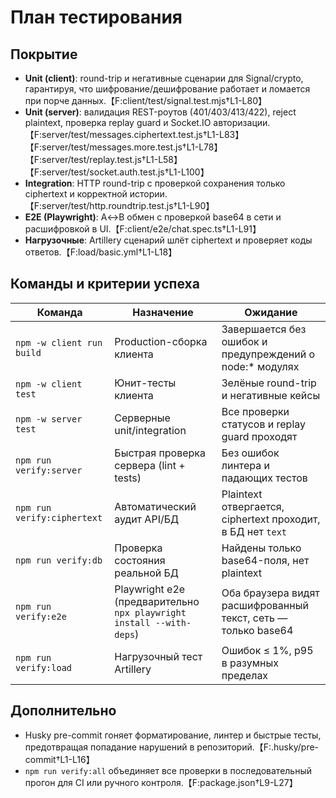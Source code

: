 # План тестирования

## Покрытие

- **Unit (client)**: round-trip и негативные сценарии для Signal/crypto, гарантируя, что шифрование/дешифрование работает и ломается при порче данных.【F:client/test/signal.test.mjs†L1-L80】
- **Unit (server)**: валидация REST-роутов (401/403/413/422), reject plaintext, проверка replay guard и Socket.IO авторизации.【F:server/test/messages.ciphertext.test.js†L1-L83】【F:server/test/messages.more.test.js†L1-L78】【F:server/test/replay.test.js†L1-L58】【F:server/test/socket.auth.test.js†L1-L100】
- **Integration**: HTTP round-trip с проверкой сохранения только ciphertext и корректной истории.【F:server/test/http.roundtrip.test.js†L1-L90】
- **E2E (Playwright)**: A↔B обмен с проверкой base64 в сети и расшифровкой в UI.【F:client/e2e/chat.spec.ts†L1-L91】
- **Нагрузочные**: Artillery сценарий шлёт ciphertext и проверяет коды ответов.【F:load/basic.yml†L1-L18】

## Команды и критерии успеха

| Команда                     | Назначение                                                           | Ожидание                                                      |
| --------------------------- | -------------------------------------------------------------------- | ------------------------------------------------------------- |
| `npm -w client run build`   | Production-сборка клиента                                            | Завершается без ошибок и предупреждений о node:\* модулях     |
| `npm -w client test`        | Юнит-тесты клиента                                                   | Зелёные round-trip и негативные кейсы                         |
| `npm -w server test`        | Серверные unit/integration                                           | Все проверки статусов и replay guard проходят                 |
| `npm run verify:server`     | Быстрая проверка сервера (lint + tests)                              | Без ошибок линтера и падающих тестов                          |
| `npm run verify:ciphertext` | Автоматический аудит API/БД                                          | Plaintext отвергается, ciphertext проходит, в БД нет `text`   |
| `npm run verify:db`         | Проверка состояния реальной БД                                       | Найдены только base64-поля, нет plaintext                     |
| `npm run verify:e2e`        | Playwright e2e (предварительно `npx playwright install --with-deps`) | Оба браузера видят расшифрованный текст, сеть — только base64 |
| `npm run verify:load`       | Нагрузочный тест Artillery                                           | Ошибок ≤ 1%, p95 в разумных пределах                          |

## Дополнительно

- Husky pre-commit гоняет форматирование, линтер и быстрые тесты, предотвращая попадание нарушений в репозиторий.【F:.husky/pre-commit†L1-L16】
- `npm run verify:all` объединяет все проверки в последовательный прогон для CI или ручного контроля.【F:package.json†L9-L27】
